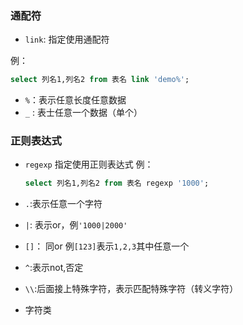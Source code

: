 ### 通配符

* `link`: 指定使用通配符

例：

```sql
select 列名1,列名2 from 表名 link 'demo%';
```

* ``%``：表示任意长度任意数据
* `_` : 表士任意一个数据（单个）

### 正则表达式

* `regexp` 指定使用正则表达式
  例：
  
  ```sql
  select 列名1,列名2 from 表名 regexp '1000';
  ```

* `.`:表示任意一个字符

* `|`: 表示or，例`'1000|2000'`

* `[]`： 同or 例`[123]`表示`1,2,3`其中任意一个

* `^`:表示not,否定

* `\\`:后面接上特殊字符，表示匹配特殊字符（转义字符）

* 字符类

